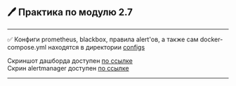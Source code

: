 ## 🖊️ Практика по модулю 2.7

---

✅ Конфиги prometheus, blackbox, правила alert'ов, а также сам docker-compose.yml находятся в директории [configs](https://github.com/SergeyErshov/c2-7-prac/tree/main/configs)  

Скриншот дашборда доступен [по ссылке](https://drive.google.com/file/d/1nr8Hbi5tM8-hqTymVHGZo4CG5CTrU9Fr/view?usp=sharing)  
Скрин alertmanager доступен [по ссылке](https://drive.google.com/file/d/1-DGU4P7vO5tc2ABtD1qsWuXpi9ye3U6J/view?usp=sharing)  

---
